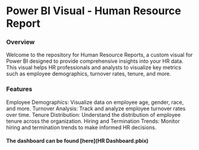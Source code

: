 # Power BI Visual - Human Resource Report

### Overview
Welcome to the repository for Human Resource Reports, a custom visual for Power BI designed to provide comprehensive insights into your HR data. This visual helps HR professionals and analysts to visualize key metrics such as employee demographics, turnover rates, tenure, and more.


### Features
Employee Demographics: Visualize data on employee age, gender, race, and more.
Turnover Analysis: Track and analyze employee turnover rates over time.
Tenure Distribution: Understand the distribution of employee tenure across the organization.
Hiring and Termination Trends: Monitor hiring and termination trends to make informed HR decisions.

#### The dashboard can be found [here](HR Dashboard.pbix)
